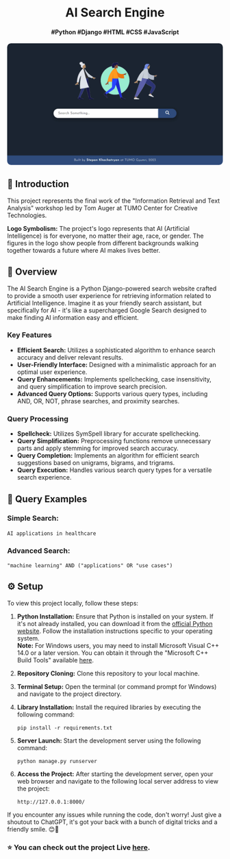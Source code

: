 <div align="center">
	<h1>AI Search Engine</h1>
	<h4>#Python #Django #HTML #CSS #JavaScript</h4>
	<img src="./searchengine/static/README/SearchEngine.gif" alt="AI Search Engine"/>
</div>

## 🤖 Introduction
This project represents the final work of the "Information Retrieval and Text Analysis" workshop led by Tom Auger at TUMO Center for Creative Technologies.

**Logo Symbolism:**
The project's logo represents that AI (Artificial Intelligence) is for everyone, no matter their age, race, or gender. The figures in the logo show people from different backgrounds walking together towards a future where AI makes lives better.

## 🧐 Overview
The AI Search Engine is a Python Django-powered search website crafted to provide a smooth user experience for retrieving information related to Artificial Intelligence. Imagine it as your friendly search assistant, but specifically for AI - it's like a supercharged Google Search designed to make finding AI information easy and efficient.

### Key Features
- **Efficient Search:** Utilizes a sophisticated algorithm to enhance search accuracy and deliver relevant results.
- **User-Friendly Interface:** Designed with a minimalistic approach for an optimal user experience.
- **Query Enhancements:** Implements spellchecking, case insensitivity, and query simplification to improve search precision.
- **Advanced Query Options:** Supports various query types, including AND, OR, NOT, phrase searches, and proximity searches.

### Query Processing
- **Spellcheck:** Utilizes SymSpell library for accurate spellchecking.
- **Query Simplification:** Preprocessing functions remove unnecessary parts and apply stemming for improved search accuracy.
- **Query Completion:** Implements an algorithm for efficient search suggestions based on unigrams, bigrams, and trigrams.
- **Query Execution:** Handles various search query types for a versatile search experience.

## 🔎 Query Examples
### Simple Search:
	AI applications in healthcare
### Advanced Search:
	"machine learning" AND ("applications" OR "use cases")

## ⚙️ Setup
To view this project locally, follow these steps:
1. **Python Installation:** Ensure that Python is installed on your system. If it's not already installed, you can download it from the [official Python website](https://www.python.org/downloads/). Follow the installation instructions specific to your operating system.\
**Note:** For Windows users, you may need to install Microsoft Visual C++ 14.0 or a later version. You can obtain it through the "Microsoft C++ Build Tools" available [here](https://visualstudio.microsoft.com/visual-cpp-build-tools/).
2. **Repository Cloning:** Clone this repository to your local machine.
3. **Terminal Setup:** Open the terminal (or command prompt for Windows) and navigate to the project directory.
4. **Library Installation:** Install the required libraries by executing the following command:

	```
	pip install -r requirements.txt
	```
5. **Server Launch:** Start the development server using the following command:

	```
	python manage.py runserver
	```
6. **Access the Project:** After starting the development server, open your web browser and navigate to the following local server address to view the project:

	```
	http://127.0.0.1:8000/
	```
If you encounter any issues while running the code, don't worry! Just give a shoutout to ChatGPT, it's got your back with a bunch of digital tricks and a friendly smile. 😊🚀
### ⭐ You can check out the project Live [here](https://stepan928.pythonanywhere.com/).